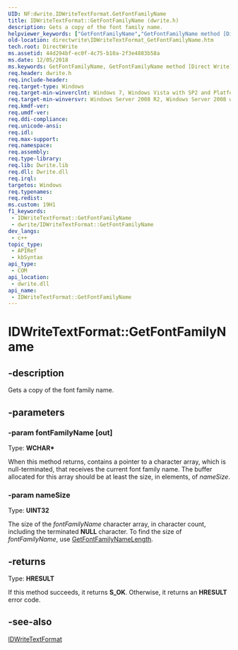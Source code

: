 ```yaml
---
UID: NF:dwrite.IDWriteTextFormat.GetFontFamilyName
title: IDWriteTextFormat::GetFontFamilyName (dwrite.h)
description: Gets a copy of the font family name.
helpviewer_keywords: ["GetFontFamilyName","GetFontFamilyName method [Direct Write]","GetFontFamilyName method [Direct Write]","IDWriteTextFormat interface","IDWriteTextFormat interface [Direct Write]","GetFontFamilyName method","IDWriteTextFormat.GetFontFamilyName","IDWriteTextFormat::GetFontFamilyName","directwrite.IDWriteTextFormat_GetFontFamilyName","dwrite/IDWriteTextFormat::GetFontFamilyName"]
old-location: directwrite\IDWriteTextFormat_GetFontFamilyName.htm
tech.root: DirectWrite
ms.assetid: 44d294bf-ec0f-4c75-b10a-2f3e4883b58a
ms.date: 12/05/2018
ms.keywords: GetFontFamilyName, GetFontFamilyName method [Direct Write], GetFontFamilyName method [Direct Write],IDWriteTextFormat interface, IDWriteTextFormat interface [Direct Write],GetFontFamilyName method, IDWriteTextFormat.GetFontFamilyName, IDWriteTextFormat::GetFontFamilyName, directwrite.IDWriteTextFormat_GetFontFamilyName, dwrite/IDWriteTextFormat::GetFontFamilyName
req.header: dwrite.h
req.include-header: 
req.target-type: Windows
req.target-min-winverclnt: Windows 7, Windows Vista with SP2 and Platform Update for Windows Vista [desktop apps \| UWP apps]
req.target-min-winversvr: Windows Server 2008 R2, Windows Server 2008 with SP2 and Platform Update for Windows Server 2008 [desktop apps \| UWP apps]
req.kmdf-ver: 
req.umdf-ver: 
req.ddi-compliance: 
req.unicode-ansi: 
req.idl: 
req.max-support: 
req.namespace: 
req.assembly: 
req.type-library: 
req.lib: Dwrite.lib
req.dll: Dwrite.dll
req.irql: 
targetos: Windows
req.typenames: 
req.redist: 
ms.custom: 19H1
f1_keywords:
 - IDWriteTextFormat::GetFontFamilyName
 - dwrite/IDWriteTextFormat::GetFontFamilyName
dev_langs:
 - c++
topic_type:
 - APIRef
 - kbSyntax
api_type:
 - COM
api_location:
 - dwrite.dll
api_name:
 - IDWriteTextFormat::GetFontFamilyName
---
```


# IDWriteTextFormat::GetFontFamilyName


## -description

 Gets a copy of the font family name.

## -parameters

### -param fontFamilyName [out]

Type: <b>WCHAR*</b>

When this method returns, contains a pointer to a character array, which is null-terminated, that receives the current font family name. The buffer allocated for this array should be at least the size, in elements, of <i>nameSize</i>.

### -param nameSize

Type: <b>UINT32</b>

The size of the <i>fontFamilyName</i> character array, in character count, including the terminated <b>NULL</b> character.  To find the size of <i>fontFamilyName</i>, use <a href="/windows/win32/api/dwrite/nf-dwrite-idwritetextformat-getfontfamilynamelength">GetFontFamilyNameLength</a>.

## -returns

Type: <b>HRESULT</b>

If this method succeeds, it returns <b xmlns:loc="http://microsoft.com/wdcml/l10n">S_OK</b>. Otherwise, it returns an <b xmlns:loc="http://microsoft.com/wdcml/l10n">HRESULT</b> error code.

## -see-also

<a href="/windows/win32/api/dwrite/nn-dwrite-idwritetextformat">IDWriteTextFormat</a>

